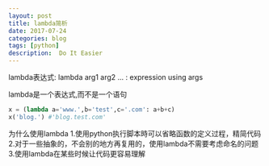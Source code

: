 ```yaml
---
layout: post
title: lambda简析
date: 2017-07-24
categories: blog
tags: [python]
description:  Do It Easier
---
```


lambda表达式:
lambda arg1 arg2 ... : expression using args

lambda是一个表达式,而不是一个语句
```python
x = (lambda a='www.',b='test',c='.com': a+b+c)
x('blog.') #'blog.test.com'
```
为什么使用lambda
1.使用python执行脚本時可以省略函数的定义过程，精简代码
2.对于一些抽象的，不会别的地方再复用的，使用lambda不需要考虑命名的问题
3.使用lambda在某些时候让代码更容易理解

